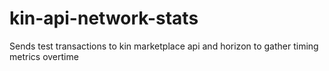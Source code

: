 # kin-api-network-stats
Sends test transactions to kin marketplace api and horizon to gather timing metrics overtime
